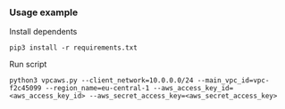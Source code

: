 ### Usage example

Install dependents
```
pip3 install -r requirements.txt
```

Run script

```
python3 vpcaws.py --client_network=10.0.0.0/24 --main_vpc_id=vpc-f2c45099 --region_name=eu-central-1 --aws_access_key_id=<aws_access_key_id> --aws_secret_access_key=<aws_secret_access_key>
```
